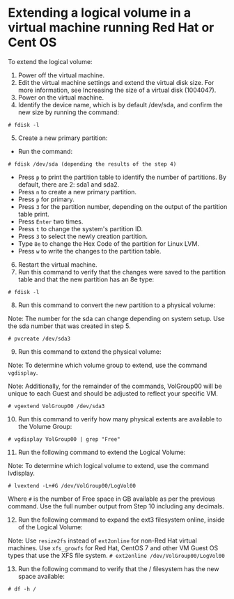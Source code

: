 # Extending a logical volume in a virtual machine running Red Hat or Cent OS

To extend the logical volume:
 
1. Power off the virtual machine.
2. Edit the virtual machine settings and extend the virtual disk size. For more information, see Increasing the size of a virtual disk (1004047).
3. Power on the virtual machine.
4. Identify the device name, which is by default /dev/sda, and confirm the new size by running the command:

`# fdisk -l`
 
5. Create a new primary partition:
  - Run the command:

  `# fdisk /dev/sda (depending the results of the step 4)`
    
  - Press `p` to print the partition table to identify the number of partitions. By default, there are 2: sda1 and sda2.
  - Press `n` to create a new primary partition.
  - Press `p` for primary.
  - Press `3` for the partition number, depending on the output of the partition table print.
  - Press `Enter` two times.
  - Press `t` to change the system's partition ID.
  - Press `3` to select the newly creation partition.
  - Type `8e` to change the Hex Code of the partition for Linux LVM.
  - Press `w` to write the changes to the partition table.
 
6. Restart the virtual machine.
7. Run this command to verify that the changes were saved to the partition table and that the new partition has an 8e type:

`# fdisk -l`
 
8. Run this command to convert the new partition to a physical volume:

Note: The number for the sda can change depending on system setup. Use the sda number that was created in step 5.

`# pvcreate /dev/sda3`
 
9. Run this command to extend the physical volume:

Note: To determine which volume group to extend, use the command `vgdisplay`.

Note: Additionally, for the remainder of the commands, VolGroup00 will be unique to each Guest and should be adjusted to reflect your specific VM.

`# vgextend VolGroup00 /dev/sda3`
 
10. Run this command to verify how many physical extents are available to the Volume Group:

`# vgdisplay VolGroup00 | grep "Free"`
 
11. Run the following command to extend the Logical Volume:

Note: To determine which logical volume to extend, use the command lvdisplay.

`# lvextend -L+#G /dev/VolGroup00/LogVol00`

Where `#` is the number of Free space in GB available as per the previous command. Use the full number output from Step 10 including any decimals.
 
12. Run the following command to expand the ext3 filesystem online, inside of the Logical Volume:

Note:
Use `resize2fs` instead of `ext2online` for non-Red Hat virtual machines.
Use `xfs_growfs` for Red Hat, CentOS 7 and other VM Guest OS types that use the XFS file system.
`# ext2online /dev/VolGroup00/LogVol00`
 
13. Run the following command to verify that the / filesystem has the new space available:

`# df -h /`
